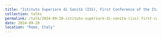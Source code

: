 ```yaml
---
title: "Istituto Superiore di Sanità (ISS), First Conference of the Italian Network for Computational Neuroscience (INCN)"
collection: talks
permalink: /talk/2024-09-20-istituto-superiore-di-sanità-(iss)-first-conference-of-the-italian-network-for-computational-neuroscience-(incn)
date: 2024-09-20
location: "Rome, Italy"
---
```

